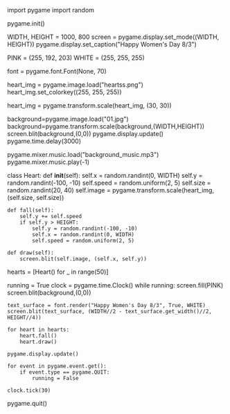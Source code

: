 import pygame
import random

pygame.init()

WIDTH, HEIGHT = 1000, 800
screen = pygame.display.set_mode((WIDTH, HEIGHT))
pygame.display.set_caption("Happy Women's Day 8/3")

PINK = (255, 192, 203)
WHITE = (255, 255, 255)

font = pygame.font.Font(None, 70)

heart_img = pygame.image.load("heartss.png")
heart_img.set_colorkey((255, 255, 255)) 

heart_img = pygame.transform.scale(heart_img, (30, 30)) 

background=pygame.image.load("01.jpg")
background=pygame.transform.scale(background,(WIDTH,HEIGHT))
screen.blit(background,(0,0))
pygame.display.update()
pygame.time.delay(3000)

pygame.mixer.music.load("background_music.mp3") 
pygame.mixer.music.play(-1) 

class Heart:
    def __init__(self):
        self.x = random.randint(0, WIDTH)
        self.y = random.randint(-100, -10)
        self.speed = random.uniform(2, 5)
        self.size = random.randint(20, 40)
        self.image = pygame.transform.scale(heart_img, (self.size, self.size))

    def fall(self):
        self.y += self.speed
        if self.y > HEIGHT:
            self.y = random.randint(-100, -10)
            self.x = random.randint(0, WIDTH)
            self.speed = random.uniform(2, 5)

    def draw(self):
        screen.blit(self.image, (self.x, self.y))

hearts = [Heart() for _ in range(50)]

running = True
clock = pygame.time.Clock()
while running:
    screen.fill(PINK)
    screen.blit(background,(0,0))
    
    text_surface = font.render("Happy Women's Day 8/3", True, WHITE)
    screen.blit(text_surface, (WIDTH//2 - text_surface.get_width()//2, HEIGHT//4))
    
    for heart in hearts:
        heart.fall()
        heart.draw()
    
    pygame.display.update()
    
    for event in pygame.event.get():
        if event.type == pygame.QUIT:
            running = False
    
    clock.tick(30)

pygame.quit()
